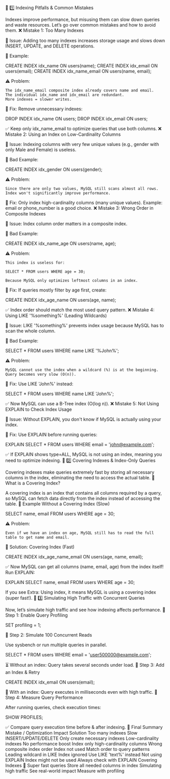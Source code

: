 📌 1️⃣ Indexing Pitfalls & Common Mistakes

Indexes improve performance, but misusing them can slow down queries and waste resources. Let’s go over common mistakes and how to avoid them.
❌ Mistake 1: Too Many Indexes

🔹 Issue:
Adding too many indexes increases storage usage and slows down INSERT, UPDATE, and DELETE operations.

🔹 Example:

CREATE INDEX idx_name ON users(name);
CREATE INDEX idx_email ON users(email);
CREATE INDEX idx_name_email ON users(name, email);

⚠️ Problem:

    The idx_name_email composite index already covers name and email.
    The individual idx_name and idx_email are redundant.
    More indexes = slower writes.

🔹 Fix:
Remove unnecessary indexes:

DROP INDEX idx_name ON users;
DROP INDEX idx_email ON users;

✅ Keep only idx_name_email to optimize queries that use both columns.
❌ Mistake 2: Using an Index on Low-Cardinality Columns

🔹 Issue:
Indexing columns with very few unique values (e.g., gender with only Male and Female) is useless.

🔹 Bad Example:

CREATE INDEX idx_gender ON users(gender);

⚠️ Problem:

    Since there are only two values, MySQL still scans almost all rows.
    Index won't significantly improve performance.

🔹 Fix:
Only index high-cardinality columns (many unique values).
Example: email or phone_number is a good choice.
❌ Mistake 3: Wrong Order in Composite Indexes

🔹 Issue:
Index column order matters in a composite index.

🔹 Bad Example:

CREATE INDEX idx_name_age ON users(name, age);

⚠️ Problem:

    This index is useless for:

    SELECT * FROM users WHERE age = 30;

    Because MySQL only optimizes leftmost columns in an index.

🔹 Fix:
If queries mostly filter by age first, create:

CREATE INDEX idx_age_name ON users(age, name);

✅ Index order should match the most used query pattern.
❌ Mistake 4: Using LIKE '%something%' (Leading Wildcards)

🔹 Issue:
LIKE '%something%' prevents index usage because MySQL has to scan the whole column.

🔹 Bad Example:

SELECT * FROM users WHERE name LIKE '%John%';

⚠️ Problem:

    MySQL cannot use the index when a wildcard (%) is at the beginning.
    Query becomes very slow (O(n)).

🔹 Fix:
Use LIKE 'John%' instead:

SELECT * FROM users WHERE name LIKE 'John%';

✅ Now MySQL can use a B-Tree index (O(log n)).
❌ Mistake 5: Not Using EXPLAIN to Check Index Usage

🔹 Issue:
Without EXPLAIN, you don't know if MySQL is actually using your index.

🔹 Fix:
Use EXPLAIN before running queries:

EXPLAIN SELECT * FROM users WHERE email = 'john@example.com';

✅ If EXPLAIN shows type=ALL, MySQL is not using an index, meaning you need to optimize indexing.
📌 2️⃣ Covering Indexes & Index-Only Queries

Covering indexes make queries extremely fast by storing all necessary columns in the index, eliminating the need to access the actual table.
🔹 What is a Covering Index?

A covering index is an index that contains all columns required by a query, so MySQL can fetch data directly from the index instead of accessing the table.
🔹 Example Without a Covering Index (Slow)

SELECT name, email FROM users WHERE age = 30;

⚠️ Problem:

    Even if we have an index on age, MySQL still has to read the full table to get name and email.

🔹 Solution: Covering Index (Fast)

CREATE INDEX idx_age_name_email ON users(age, name, email);

✅ Now MySQL can get all columns (name, email, age) from the index itself!
Run EXPLAIN:

EXPLAIN SELECT name, email FROM users WHERE age = 30;

If you see Extra: Using index, it means MySQL is using a covering index (super fast!).
📌 3️⃣ Simulating High Traffic with Concurrent Queries

Now, let’s simulate high traffic and see how indexing affects performance.
🔹 Step 1: Enable Query Profiling

SET profiling = 1;

🔹 Step 2: Simulate 100 Concurrent Reads

Use sysbench or run multiple queries in parallel.

SELECT * FROM users WHERE email = 'user500000@example.com';

⏳ Without an index: Query takes several seconds under load.
🔹 Step 3: Add an Index & Retry

CREATE INDEX idx_email ON users(email);

🚀 With an index: Query executes in milliseconds even with high traffic.
🔹 Step 4: Measure Query Performance

After running queries, check execution times:

SHOW PROFILES;

✅ Compare query execution time before & after indexing.
🚀 Final Summary
Mistake / Optimization	Impact	Solution
Too many indexes	Slow INSERT/UPDATE/DELETE	Only create necessary indexes
Low-cardinality indexes	No performance boost	Index only high-cardinality columns
Wrong composite index order	Index not used	Match order to query patterns
Leading wildcard in LIKE	Index ignored	Use LIKE 'text%' instead
Not using EXPLAIN	Index might not be used	Always check with EXPLAIN
Covering Indexes	🚀 Super fast queries	Store all needed columns in index
Simulating high traffic	See real-world impact	Measure with profiling